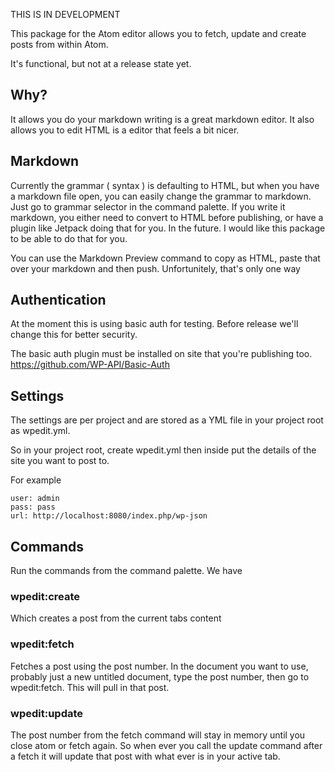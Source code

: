 THIS IS IN DEVELOPMENT

This package for the Atom editor allows you to fetch, update and create posts from within Atom.

It's functional, but not at a release state yet.

## Why?

It allows you do your markdown writing is a great markdown editor. It also allows you to
edit HTML is a editor that feels a bit nicer.

## Markdown

Currently the grammar ( syntax ) is defaulting to HTML, but when you have a markdown file open, you can easily change the grammar to markdown. Just go to grammar selector in the command palette. If you write it markdown, you either need to convert to HTML before publishing, or have a plugin like Jetpack doing that for you. In the future. I would like this package to be able to do that for you.

You can use the Markdown Preview command to copy as HTML, paste that over your markdown and then push. Unfortunitely, that's only one way

## Authentication

At the moment this is using basic auth for testing. Before release we'll change this for better security.

The basic auth plugin must be installed on site that you're publishing too. https://github.com/WP-API/Basic-Auth

## Settings

The settings are per project and are stored as a YML file in your project root as wpedit.yml.

So in your project root, create wpedit.yml then inside put the details of the site you want to post to.

For example

```YML
user: admin
pass: pass
url: http://localhost:8080/index.php/wp-json
```

## Commands

Run the commands from the command palette. We have

### wpedit:create

Which creates a post from the current tabs content

### wpedit:fetch

Fetches a post using the post number. In the document you want to use, probably just a new untitled document, type the post number, then go to wpedit:fetch. This will pull in that post.

### wpedit:update

The post number from the fetch command will stay in memory until you close atom or fetch again. So when ever you call the update command after a fetch it will update that post with what ever is in your active tab.
